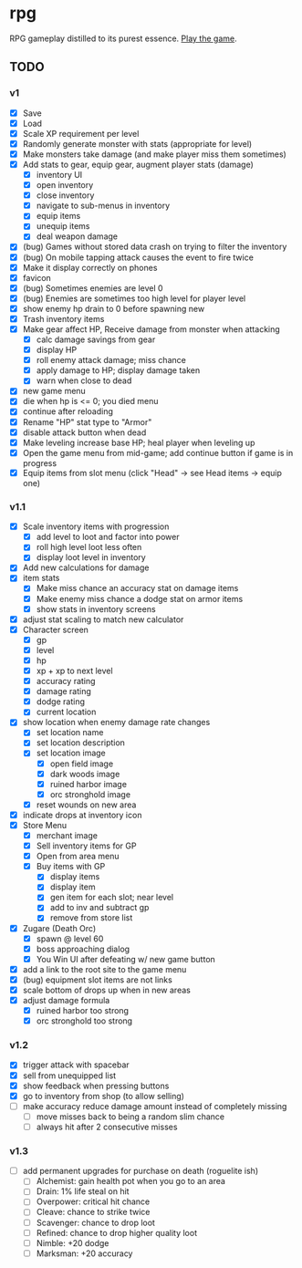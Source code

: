 # rpg

RPG gameplay distilled to its purest essence. [Play the game](https://centaurreader.com/rpg).

## TODO
### v1
- [x] Save
- [x] Load
- [x] Scale XP requirement per level
- [x] Randomly generate monster with stats (appropriate for level)
- [x] Make monsters take damage (and make player miss them sometimes)
- [x] Add stats to gear, equip gear, augment player stats (damage)
  - [x] inventory UI
  - [x] open inventory
  - [x] close inventory
  - [x] navigate to sub-menus in inventory
  - [x] equip items
  - [x] unequip items
  - [x] deal weapon damage
- [x] (bug) Games without stored data crash on trying to filter the inventory
- [x] (bug) On mobile tapping attack causes the event to fire twice
- [x] Make it display correctly on phones
- [x] favicon
- [x] (bug) Sometimes enemies are level 0
- [x] (bug) Enemies are sometimes too high level for player level
- [x] show enemy hp drain to 0 before spawning new
- [x] Trash inventory items
- [x] Make gear affect HP, Receive damage from monster when attacking
  - [x] calc damage savings from gear
  - [x] display HP
  - [x] roll enemy attack damage; miss chance
  - [x] apply damage to HP; display damage taken
  - [x] warn when close to dead
- [x] new game menu
- [x] die when hp is <= 0; you died menu
- [x] continue after reloading
- [x] Rename "HP" stat type to "Armor"
- [x] disable attack button when dead
- [x] Make leveling increase base HP; heal player when leveling up
- [x] Open the game menu from mid-game; add continue button if game is in progress
- [x] Equip items from slot menu (click "Head" -> see Head items -> equip one)

### v1.1
- [x] Scale inventory items with progression
  - [x] add level to loot and factor into power
  - [x] roll high level loot less often
  - [x] display loot level in inventory
- [x] Add new calculations for damage
- [x] item stats
  - [x] Make miss chance an accuracy stat on damage items
  - [x] Make enemy miss chance a dodge stat on armor items
  - [x] show stats in inventory screens
- [x] adjust stat scaling to match new calculator
- [x] Character screen
  - [x] gp
  - [x] level
  - [x] hp
  - [x] xp + xp to next level
  - [x] accuracy rating
  - [x] damage rating
  - [x] dodge rating
  - [x] current location
- [x] show location when enemy damage rate changes
  - [x] set location name
  - [x] set location description
  - [x] set location image
    - [x] open field image
    - [x] dark woods image
    - [x] ruined harbor image
    - [x] orc stronghold image
  - [x] reset wounds on new area
- [x] indicate drops at inventory icon
- [x] Store Menu
  - [x] merchant image
  - [x] Sell inventory items for GP
  - [x] Open from area menu
  - [x] Buy items with GP
    - [x] display items
    - [x] display item
    - [x] gen item for each slot; near level
    - [x] add to inv and subtract gp
    - [x] remove from store list
- [x] Zugare (Death Orc)
  - [x] spawn @ level 60
  - [x] boss approaching dialog
  - [x] You Win UI after defeating w/ new game button
- [x] add a link to the root site to the game menu
- [x] (bug) equipment slot items are not links
- [x] scale bottom of drops up when in new areas
- [x] adjust damage formula
  - [x] ruined harbor too strong
  - [x] orc stronghold too strong

### v1.2
- [x] trigger attack with spacebar
- [x] sell from unequipped list
- [x] show feedback when pressing buttons
- [x] go to inventory from shop (to allow selling)
- [ ] make accuracy reduce damage amount instead of completely missing
  - [ ] move misses back to being a random slim chance
  - [ ] always hit after 2 consecutive misses

### v1.3
- [ ] add permanent upgrades for purchase on death (roguelite ish)
  - [ ] Alchemist: gain health pot when you go to an area
  - [ ] Drain: 1% life steal on hit
  - [ ] Overpower: critical hit chance
  - [ ] Cleave: chance to strike twice
  - [ ] Scavenger: chance to drop loot
  - [ ] Refined: chance to drop higher quality loot
  - [ ] Nimble: +20 dodge
  - [ ] Marksman: +20 accuracy